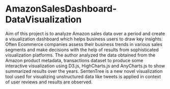 # AmazonSalesDashboard-DataVisualization
Aim of this project is to analyze Amazon sales data over a period and create a visualization dashboard which helps business users to draw key insights. Often Ecommerce companies assess their business trends in various sales segments and make decisions with the help of results from sophisticated visualization platforms. The author analyzed the data obtained from the Amazon product metadata, transactions dataset to produce some interactive visualization using D3.js, HighCharts.js and AnyCharts.js to show summarized results over the years. SentenTree is a new novel visualization tool used for visualizing unstructured data like tweets is applied in context of user reviews and results are observed.
